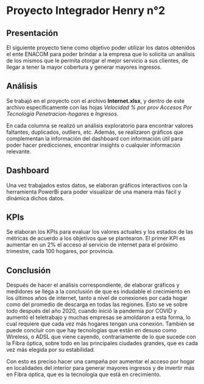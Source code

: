 # Proyecto Integrador Henry n°2

## Presentación
El siguiente proyecto tiene como objetivo poder utilizar los datos obtenidos el ente ENACOM para poder brindar a la empresa que lo solicita un análisis de los mismos que le permita otorgar el mejor servicio a sus clientes, de llegar a tener la mayor cobertura y generar mayores ingresos.

## Análisis
Se trabajó en el proyecto con el archivo **Internet.xlsx**, y dentro de este archivo específicamente con las hojas *Velocidad % por prov* *Accesos Por Tecnología* *Penetracion-hogares* e *Ingresos*.

En cada columna se realizó un análisis exploratorio para encontrar valores faltantes, duplicados, outliers, etc. Además, se realizaron gráficos que complementan la información del dashboard con información útil para poder hacer predicciones, encontrar insights o cualquier información relevante.

## Dashboard
Una vez trabajados estos datos, se elaboran gráficos interactivos con la herramienta PowerBi para poder visualizar de una manera más fácil y dinámica dichos datos.

## KPIs
Se elaboran los KPIs para evaluar los valores actuales y los estados de las métricas de acuerdo a los objetivos que se plantearon.
El primer KPI es aumentar en un 2% el acceso al servicio de internet para el próximo trimestre, cada 100 hogares, por provincia.

## Conclusión
Después de hacer el análisis correspondiente, de elaborar gráficos y medidores se llega a la conclusión de que es indudable el crecimiento en los últimos años de internet, tanto a nivel de conexiones por cada hogar como del promedio de descarga en todas las regiones. Esto se ve sobre todo después del año 2020, cuando inició la pandemia por COVID y aumentó el teletrabajo y muchas empresas se amoldaron a esta forma, lo cual requiere que cada vez más hogares tengan una conexión.
También se puede concluir con que hay tecnologías que están en desuso como Wireless, o ADSL que viene cayendo, contrariamente de lo que sucede con la Fibra óptica, sobre todo en las principales ciudades grandes, que es cada vez más elegida por su estabilidad.

Con esto es preciso hacer una campaña por aumentar el acceso por hogar en localidades del interior para generar mayores ingresos y de invertir más en Fibra óptica, que es la tecnología que está en crecimiento.